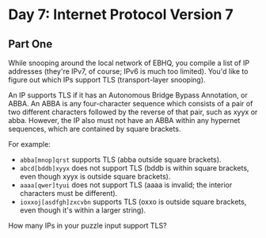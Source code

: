 # Day 7: Internet Protocol Version 7

## Part One

While snooping around the local network of EBHQ, you compile a list of IP addresses (they're IPv7, of course; IPv6 is much too limited). You'd like to figure out which IPs support TLS (transport-layer snooping).

An IP supports TLS if it has an Autonomous Bridge Bypass Annotation, or ABBA. An ABBA is any four-character sequence which consists of a pair of two different characters followed by the reverse of that pair, such as xyyx or abba. However, the IP also must not have an ABBA within any hypernet sequences, which are contained by square brackets.

For example:

- `abba[mnop]qrst` supports TLS (abba outside square brackets).
- `abcd[bddb]xyyx` does not support TLS (bddb is within square brackets, even though xyyx is outside square brackets).
- `aaaa[qwer]tyui` does not support TLS (aaaa is invalid; the interior characters must be different).
- `ioxxoj[asdfgh]zxcvbn` supports TLS (oxxo is outside square brackets, even though it's within a larger string).

How many IPs in your puzzle input support TLS?
